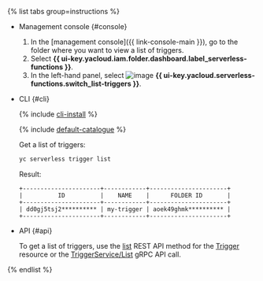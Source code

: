 {% list tabs group=instructions %}

- Management console {#console}

   1. In the [management console]({{ link-console-main }}), go to the folder where you want to view a list of triggers.
   1. Select **{{ ui-key.yacloud.iam.folder.dashboard.label_serverless-functions }}**.
   1. In the left-hand panel, select ![image](../../_assets/console-icons/gear-play.svg) **{{ ui-key.yacloud.serverless-functions.switch_list-triggers }}**.

- CLI {#cli}

   {% include [cli-install](../cli-install.md) %}

   {% include [default-catalogue](../default-catalogue.md) %}

   Get a list of triggers:

   ```bash
   yc serverless trigger list
   ```

   Result:

   ```text
   +----------------------+------------+----------------------+
   |          ID          |    NAME    |      FOLDER ID       |
   +----------------------+------------+----------------------+
   | dd0gj5tsj2********** | my-trigger | aoek49ghmk********** |
   +----------------------+------------+----------------------+
   ```

- API {#api}

   To get a list of triggers, use the [list](../../functions/triggers/api-ref/Trigger/list.md) REST API method for the [Trigger](../../functions/triggers/api-ref/Trigger/index.md) resource or the [TriggerService/List](../../functions/triggers/api-ref/grpc/trigger_service.md#List) gRPC API call.

{% endlist %}
